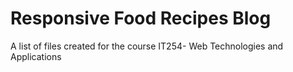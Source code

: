 # Responsive Food Recipes Blog
A list of files created for the course IT254- Web Technologies and Applications
